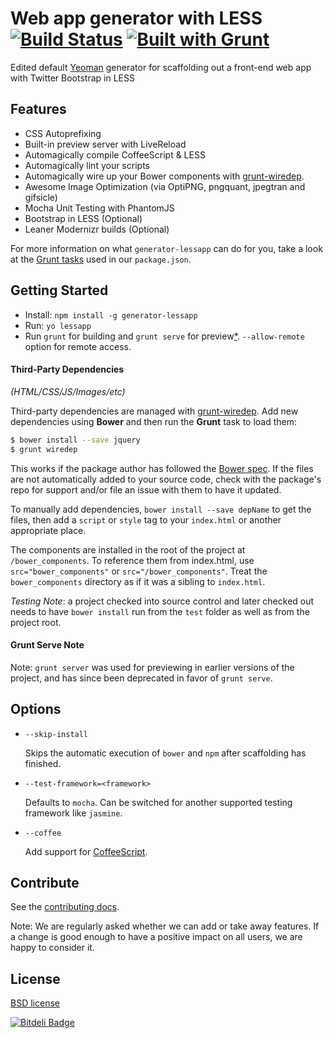 # Web app generator with LESS [![Build Status](https://secure.travis-ci.org/robinpokorny/generator-lessapp.png?branch=master)](http://travis-ci.org/robinpokorny/generator-lessapp) [![Built with Grunt](https://cdn.gruntjs.com/builtwith.png)](http://gruntjs.com/)

Edited default [Yeoman](http://yeoman.io) generator for scaffolding out a front-end web app with Twitter Bootstrap in LESS

## Features

* CSS Autoprefixing
* Built-in preview server with LiveReload
* Automagically compile CoffeeScript & LESS
* Automagically lint your scripts
* Automagically wire up your Bower components with [grunt-wiredep](#third-party-dependencies).
* Awesome Image Optimization (via OptiPNG, pngquant, jpegtran and gifsicle)
* Mocha Unit Testing with PhantomJS
* Bootstrap in LESS (Optional)
* Leaner Modernizr builds (Optional)

For more information on what `generator-lessapp` can do for you, take a look at the [Grunt tasks](https://github.com/robinpokorny/generator-lessapp/blob/master/app/templates/_package.json) used in our `package.json`.


## Getting Started

- Install: `npm install -g generator-lessapp`
- Run: `yo lessapp`
- Run `grunt` for building and `grunt serve` for preview[\*](#grunt-serve-note). `--allow-remote` option for remote access.

#### Third-Party Dependencies

*(HTML/CSS/JS/Images/etc)*

Third-party dependencies are managed with [grunt-wiredep](https://github.com/stephenplusplus/grunt-wiredep). Add new dependencies using **Bower** and then run the **Grunt** task to load them:

```sh
$ bower install --save jquery
$ grunt wiredep
```

This works if the package author has followed the [Bower spec](https://github.com/bower/bower.json-spec). If the files are not automatically added to your source code, check with the package's repo for support and/or file an issue with them to have it updated.

To manually add dependencies, `bower install --save depName` to get the files, then add a `script` or `style` tag to your `index.html` or another appropriate place.

The components are installed in the root of the project at `/bower_components`. To reference them from index.html, use `src="bower_components"` or `src="/bower_components"`. Treat the `bower_components` directory as if it was a sibling to `index.html`.

*Testing Note*: a project checked into source control and later checked out needs to have `bower install` run from the `test` folder as well as from the project root.


#### Grunt Serve Note

Note: `grunt server` was used for previewing in earlier versions of the project, and has since been deprecated in favor of `grunt serve`.


## Options

* `--skip-install`

  Skips the automatic execution of `bower` and `npm` after scaffolding has finished.

* `--test-framework=<framework>`

  Defaults to `mocha`. Can be switched for another supported testing framework like `jasmine`.

* `--coffee`

  Add support for [CoffeeScript](http://coffeescript.org/).


## Contribute

See the [contributing docs](https://github.com/yeoman/yeoman/blob/master/contributing.md).

Note: We are regularly asked whether we can add or take away features. If a change is good enough to have a positive impact on all users, we are happy to consider it.

## License

[BSD license](http://opensource.org/licenses/bsd-license.php)

[![Bitdeli Badge](https://d2weczhvl823v0.cloudfront.net/robinpokorny/generator-lessapp/trend.png)](https://bitdeli.com/free "Bitdeli Badge")
